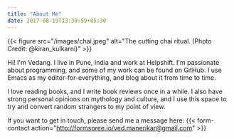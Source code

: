 ```yaml
---
title: "About Me"
date: 2017-08-19T13:30:59+05:30
---
```


{{< figure src="/images/chai.jpeg" alt="The cutting chai ritual. (Photo Credit: @kiran_kulkarni)" >}}

Hi! I'm Vedang. I live in Pune, India and work at Helpshift. I'm
passionate about programming, and some of my work can be found on
GitHub. I use Emacs as my editor-for-everything, and blog about it
from time to time.

I love reading books, and I write book reviews once in a while. I also
have strong personal opinions on mythology and culture, and I use this
space to try and convert random strangers to my point of view.

If you want to get in touch, please send me a message here:
{{< form-contact action="http://formspree.io/ved.manerikar@gmail.com" >}}
